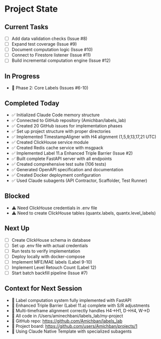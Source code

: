 # Project State

## Current Tasks
- [ ] Add data validation checks (Issue #8)
- [ ] Expand test coverage (Issue #9)
- [ ] Document computation logic (Issue #10)
- [ ] Connect to Firestore listener (Issue #11)
- [ ] Build incremental computation engine (Issue #12)

## In Progress
- 🔧 Phase 2: Core Labels (Issues #6-10)

## Completed Today
- ✅ Initialized Claude Code memory structure
- ✅ Connected to GitHub repository (Amichban/labels_lab)
- ✅ Created 20 GitHub issues for implementation phases
- ✅ Set up project structure with proper directories
- ✅ Implemented TimestampAligner with H4 alignment (1,5,9,13,17,21 UTC)
- ✅ Created ClickHouse service module
- ✅ Created Redis cache service with msgpack
- ✅ Implemented Label 11.a Enhanced Triple Barrier (Issue #2)
- ✅ Built complete FastAPI server with all endpoints
- ✅ Created comprehensive test suite (106 tests)
- ✅ Generated OpenAPI specification and documentation
- ✅ Created Docker deployment configuration
- ✅ Used Claude subagents (API Contractor, Scaffolder, Test Runner)

## Blocked
- ⚠️ Need ClickHouse credentials in .env file
- ⚠️ Need to create ClickHouse tables (quantx.labels, quantx.level_labels)

## Next Up
- [ ] Create ClickHouse schema in database
- [ ] Set up .env file with actual credentials
- [ ] Run tests to verify implementation
- [ ] Deploy locally with docker-compose
- [ ] Implement MFE/MAE labels (Label 9-10)
- [ ] Implement Level Retouch Count (Label 12)
- [ ] Start batch backfill pipeline (Issue #7)

## Context for Next Session
- 📌 Label computation system fully implemented with FastAPI
- 📌 Enhanced Triple Barrier (Label 11.a) complete with S/R adjustments
- 📌 Multi-timeframe alignment correctly handles H4→H1, D→H4, W→D
- 📌 All code in /Users/aminechbani/labels_lab/my-project
- 📌 GitHub repo: https://github.com/Amichban/labels_lab
- 📌 Project board: https://github.com/users/Amichban/projects/1
- 📌 Using Claude Native Template with specialized subagents
